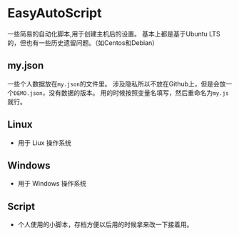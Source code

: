 # EasyAutoScript

一些简易的自动化脚本,用于创建主机后的设置。
基本上都是基于Ubuntu LTS的，但也有一些历史遗留问题。（如Centos和Debian）

## my.json

一些个人数据放在`my.json`的文件里。
涉及隐私所以不放在Github上，但是会放一个`DEMO.json`，没有数据的版本。
用的时候按照变量名填写，然后重命名为`my.js`就行。

## Linux

- 用于 Liux 操作系统

## Windows

- 用于 Windows 操作系统

## Script

- 个人使用的小脚本，存档方便以后用的时候拿来改一下接着用。
